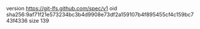 version https://git-lfs.github.com/spec/v1
oid sha256:9af71f21e573234bc3b4d9908e73df2a159107b4f895455cf4c159bc743f4336
size 139
